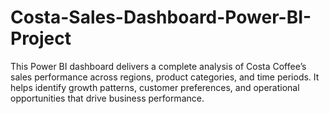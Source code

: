 # Costa-Sales-Dashboard-Power-BI-Project
This Power BI dashboard delivers a complete analysis of Costa Coffee’s sales performance across regions, product categories, and time periods. It helps identify growth patterns, customer preferences, and operational opportunities that drive business performance.
